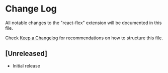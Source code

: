 # Change Log

All notable changes to the "react-flex" extension will be documented in this file.

Check [Keep a Changelog](http://keepachangelog.com/) for recommendations on how to structure this file.

## [Unreleased]

- Initial release